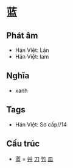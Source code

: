 # 蓝

## Phát âm
* Hán Việt: Lán
* Hán Việt: lam

## Nghĩa
* xanh

## Tags
* Hán Việt: Sơ cấp//14

## Cấu trúc
* 蓝 = [艸](艸.md) [刀](刀.md) [竹](竹.md) [皿](皿.md)

<script>window.HANZI_FIELD='蓝';</script>